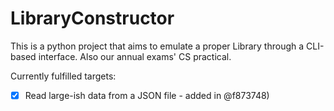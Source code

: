 # LibraryConstructor

This is a python project that aims to emulate a proper Library through a CLI-based interface. Also our annual exams' CS practical.

Currently fulfilled targets:

- [x] Read large-ish data from a JSON file - added in @f873748)

